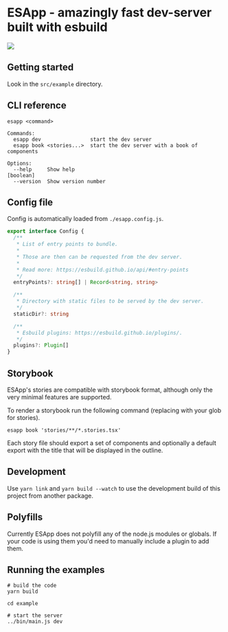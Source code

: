# ESApp - amazingly fast dev-server built with esbuild

<img src="https://img.shields.io/npm/v/esapp"/>

## Getting started

Look in the `src/example` directory.

## CLI reference

```
esapp <command>

Commands:
  esapp dev                start the dev server
  esapp book <stories...>  start the dev server with a book of components

Options:
  --help     Show help                                                 [boolean]
  --version  Show version number  
```

## Config file

Config is automatically loaded from `./esapp.config.js`.

```typescript
export interface Config {
  /**
   * List of entry points to bundle.
   * 
   * Those are then can be requested from the dev server.
   * 
   * Read more: https://esbuild.github.io/api/#entry-points
   */
  entryPoints?: string[] | Record<string, string>

  /**
   * Directory with static files to be served by the dev server.
   */
  staticDir?: string

  /**
   * Esbuild plugins: https://esbuild.github.io/plugins/.
   */
  plugins?: Plugin[]
}
```

## Storybook

ESApp's stories are compatible with storybook format, although only the very minimal features are supported.

To render a storybook run the following command (replacing with your glob for stories).

```
esapp book 'stories/**/*.stories.tsx'
```

Each story file should export a set of components and optionally a default export with the title that will be displayed in the outline.

## Development

Use `yarn link` and `yarn build --watch` to use the development build of this project from another package.

## Polyfills

Currently ESApp does not polyfill any of the node.js modules or globals. If your code is using them you'd need to manually include a plugin to add them.

## Running the examples

```
# build the code
yarn build

cd example

# start the server
../bin/main.js dev 
```
